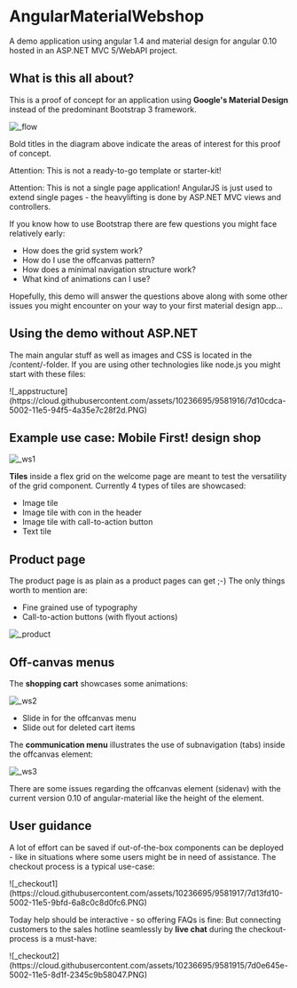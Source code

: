 # AngularMaterialWebshop
A demo application using angular 1.4 and material design for angular 0.10 hosted in an ASP.NET MVC 5/WebAPI project.

<h2>What is this all about?</h2>

<p>This is a proof of concept for an application using <strong>Google's Material Design</strong> instead of the predominant Bootstrap 3 framework.</p>

![_flow](https://cloud.githubusercontent.com/assets/10236695/9574176/86b796e4-4fc4-11e5-8301-0f21ed683d38.PNG)

<p>Bold titles in the diagram above indicate the areas of interest for this proof of concept.</p>

<p>Attention: This is not a ready-to-go template or starter-kit!</p>

<p>Attention: This is not a single page application! AngularJS is just used to extend single pages - the heavylifting is done by ASP.NET MVC views and controllers.

<p>
If you know how to use Bootstrap there are few questions you might face relatively early:
<ul>
<li>How does the grid system work?</li>
<li>How do I use the offcanvas pattern?</li>
<li>How does a minimal navigation structure work?</li>
<li>What kind of animations can I use?</li>
</ul>
</p>

<p>
Hopefully, this demo will answer the questions above along with some other issues you might encounter on your way to your first material design app...
</p>

<H2>Using the demo without ASP.NET</h2>

<p>
The main angular stuff as well as images and CSS is located in the /content/-folder. If you are using other technologies like node.js you might start with these files:
</p>
![_appstructure](https://cloud.githubusercontent.com/assets/10236695/9581916/7d10cdca-5002-11e5-94f5-4a35e7c28f2d.PNG)

<h2>Example use case: Mobile First! design shop</h2>

![_ws1](https://cloud.githubusercontent.com/assets/10236695/9558921/f0e45032-4deb-11e5-8ba6-0481dedaaf8b.JPG)

<p>
<strong>Tiles</strong> inside a flex grid on the welcome page are meant to test the versatility of the grid component. Currently 4 types of tiles are showcased:
<ul>
<li>Image tile</li>
<li>Image tile with con in the header</li>
<li>Image tile with call-to-action button</li>
<li>Text tile</li>
</ul>
</p>

<h2>Product page</h2>

<p>
The product page is as plain as a product pages can get ;-) The only things worth to mention are:
<ul>
  <li>Fine grained use of typography</li>
  <li>Call-to-action buttons (with flyout actions)</li>
</ul>
</p>

![_product](https://cloud.githubusercontent.com/assets/10236695/9588179/0ad8b32e-5027-11e5-84af-4baca2cf2dc8.PNG)

<h2>Off-canvas menus</h2>

<p>The <strong>shopping cart</strong> showcases some animations:</p>

![_ws2](https://cloud.githubusercontent.com/assets/10236695/9558992/b5faffb0-4dec-11e5-92e3-6662057bf722.JPG)

<p>
<ul>
<li>Slide in for the offcanvas menu</li>
<li>Slide out for deleted cart items</li>
</ul>
</p>

<p>The <strong>communication menu</strong> illustrates the use of subnavigation (tabs) inside the offcanvas element:</p>

![_ws3](https://cloud.githubusercontent.com/assets/10236695/9561053/e45d0bc0-4e35-11e5-8407-0b9df8b539bd.JPG)

<p>There are some issues regarding the offcanvas element (sidenav) with the current version 0.10 of angular-material like the height of the element.</p>

<h2>User guidance</h2>
<p>
A lot of effort can be saved if out-of-the-box components can be deployed - like in situations where some users might be in need of assistance. The checkout process is a typical use-case:
</p>
![_checkout1](https://cloud.githubusercontent.com/assets/10236695/9581917/7d13fd10-5002-11e5-9bfd-6a8c0c8d0fc6.PNG)
<p>
Today help should be interactive - so offering FAQs is fine: But connecting customers to the sales hotline seamlessly by <strong>live chat</strong> during the checkout-process is a must-have:
</p>
![_checkout2](https://cloud.githubusercontent.com/assets/10236695/9581915/7d0e645e-5002-11e5-8d1f-2345c9b58047.PNG)
